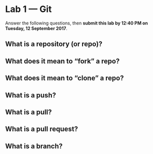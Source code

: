 # Lab 1 — Git

Answer the following questions, then **submit this lab by 12:40 PM on Tuesday, 12 September 2017**.
## What is a repository (or repo)?

## What does it mean to “fork” a repo?

## What does it mean to “clone” a repo?

## What is a push?

## What is a pull?

## What is a pull request?

## What is a branch?
